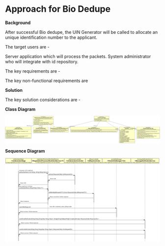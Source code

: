 # Approach for Bio Dedupe

**Background**

After successful Bio dedupe, the UIN Generator will be called to allocate an unique identification number to the applicant.

The target users are -

Server application which will process the packets.
System administrator who will integrate with id repository.

The key requirements are -


The key non-functional requirements are


**Solution**

The key solution considerations are -




**Class Diagram**

![Demo dedupe class diagram](_images/uin_generator_class_diagram.png)

**Sequence Diagram**

![Bio dedupe sequence diagram](_images/uin_generator_seq_diagram.png)
